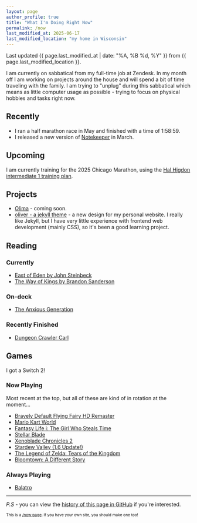 ```yaml
---
layout: page
author_profile: true
title: "What I'm Doing Right Now"
permalink: /now
last_modified_at: 2025-06-17
last_modified_location: "my home in Wisconsin"
---
```


Last updated {{ page.last_modified_at | date: "%A, %B %d, %Y" }} from {{ page.last_modified_location }}.

I am currently on sabbatical from my full-time job at Zendesk. In my month off I am working on projects around the house and will spend a bit of time traveling with the family. I am trying to "unplug" during this sabbatical which means as little computer usage as possible - trying to focus on physical hobbies and tasks right now.

## Recently

- I ran a half marathon race in May and finished with a time of 1:58:59.
- I released a new version of [Notekeeper](https://github.com/dcchambers/note-keeper) in March.

## Upcoming

I am currently training for the 2025 Chicago Marathon, using the [Hal Higdon intermediate 1 training plan](https://www.halhigdon.com/training-programs/marathon-training/intermediate-1-marathon/).

## Projects

- [Olima](https://olimahq.com) - coming soon.
- [oliver - a jekyll theme](https://github.com/dcchambers/oliver) - a new design for my personal website.
  I really like Jekyll, but I have very little experience with frontend web development (mainly CSS), so it's been a good learning project.

## Reading

### Currently

- [East of Eden by John Steinbeck](https://www.goodreads.com/book/show/4406.East_of_Eden)
- [The Way of Kings by Brandon Sanderson](https://www.goodreads.com/book/show/7235533-the-way-of-kings)

### On-deck

- [The Anxious Generation](https://www.goodreads.com/book/show/171681821-the-anxious-generation)

### Recently Finished

- [Dungeon Crawler Carl](https://mattdinniman.com/book/dungeon-crawler-carl/)

## Games

I got a Switch 2!

### Now Playing

Most recent at the top, but all of these are kind of in rotation at the moment...

- [Bravely Default Flying Fairy HD Remaster](https://www.nintendo.com/us/store/products/bravely-default-flying-fairy-hd-remaster-switch-2/)
- [Mario Kart World](https://www.nintendo.com/us/gaming-systems/switch-2/featured-games/mario-kart-world/world/)
- [Fantasy Life i: The Girl Who Steals Time](https://store.steampowered.com/app/2993780/FANTASY_LIFE_i_The_Girl_Who_Steals_Time/)
- [Stellar Blade](https://store.steampowered.com/app/3489700/Stellar_Blade/)
- [Xenoblade Chronicles 2](https://www.nintendo.com/us/store/products/xenoblade-chronicles-2-switch/)
- [Stardew Valley (1.6 Update!)](https://www.stardewvalley.net/)
- [The Legend of Zelda: Tears of the Kingdom](https://zelda.nintendo.com/tears-of-the-kingdom/)
- [Bloomtown: A Different Story](https://store.steampowered.com/app/2445990/Bloomtown_A_Different_Story/)

### Always Playing

- [Balatro](https://www.playbalatro.com/)

---

*P.S* - you can view the [history of this page in GitHub](https://github.com/dcchambers/dcchambers.github.io/commits/master/_pages/now.md) if you're interested.

<p style="font-size: 0.75em">
This is a <a href="https://nownownow.com/about">/now page</a>. If you have your own site, you should make one too!
</p>
